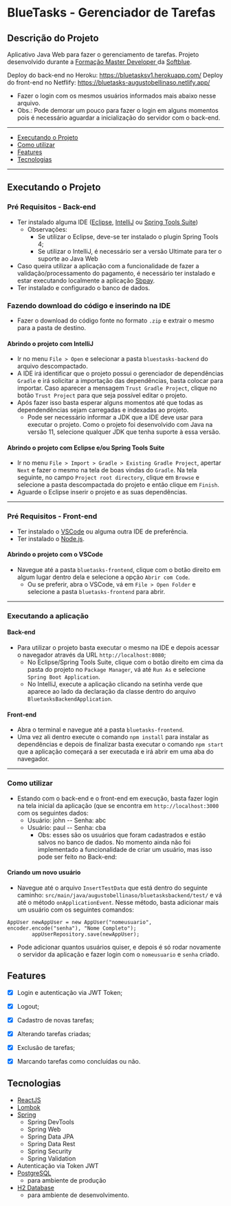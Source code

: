 # BlueTasks - Gerenciador de Tarefas

## Descrição do Projeto

Aplicativo Java Web para fazer o gerenciamento de tarefas. 
Projeto desenvolvido durante a <a href="https://www.softblue.com.br/site/page/id/FMD_3_Vendas">Formação Master Developer </a> da <a href="https://www.softblue.com.br/">Softblue</a>.

Deploy do back-end no Heroku: https://bluetasksv1.herokuapp.com/
Deploy do front-end no Netflify: https://bluetasks-augustobellinaso.netlify.app/
  - Fazer o login com os mesmos usuários informados mais abaixo nesse arquivo.
  - Obs.: Pode demorar um pouco para fazer o login em alguns momentos pois é necessário aguardar a inicialização do servidor com o back-end.

---

<!--ts-->
   * [Executando o Projeto](#executando-o-projeto)
   * [Como utilizar](#como-utilizar)
   * [Features](#features)
   * [Tecnologias](#tecnologias)
<!--te-->

---

## Executando o Projeto

### Pré Requisitos - Back-end


- Ter instalado alguma IDE ([Eclipse](https://www.eclipse.org/), [IntelliJ](https://www.jetbrains.com/pt-br/idea/) ou [Spring Tools Suite](https://spring.io/tools))
  - Observações:
    -  Se utilizar o Eclipse, deve-se ter instalado o plugin Spring Tools 4;
    -  Se utilizar o IntelliJ, é necessário ser a versão Ultimate para ter o suporte ao Java Web
- Caso queira utilizar a aplicação com a funcionalidade de fazer a validação/processamento do pagamento, é necessário ter instalado e estar executando localmente a aplicação [Sbpay](https://github.com/augustobellinaso/sbpay).
- Ter instalado e configurado o banco de dados.

### Fazendo download do código e inserindo na IDE

- Fazer o download do código fonte no formato `.zip` e extrair o mesmo para a pasta de destino.

#### Abrindo o projeto com IntelliJ

- Ir no menu `File > Open` e selecionar a pasta `bluestasks-backend` do arquivo descompactado.
- A IDE irá identificar que o projeto possui o gerenciador de dependências `Gradle` e irá solicitar a importação das dependências, basta colocar para importar. Caso aparecer a mensagem `Trust Gradle Project`, clique no botão `Trust Project` para que seja possível editar o projeto.
- Após fazer isso basta esperar alguns momentos até que todas as dependendências sejam carregadas e indexadas ao projeto.
  - Pode ser necessário informar a JDK que a IDE deve usar para executar o projeto. Como o projeto foi desenvolvido com Java na versão 11, selecione qualquer JDK que tenha suporte à essa versão.

#### Abrindo o projeto com Eclipse e/ou Spring Tools Suite
- Ir no menu `File > Import > Gradle > Existing Gradle Project`, apertar `Next` e fazer o mesmo na tela de boas vindas do `Gradle`. Na tela seguinte, no campo `Project root directory`, clique em `Browse` e selecione a pasta descompactada do projeto e então clique em `Finish`.
- Aguarde o Eclipse inserir o projeto e as suas dependências.

---

### Pré Requisitos - Front-end

- Ter instalado o [VSCode](https://code.visualstudio.com/) ou alguma outra IDE de preferência.
- Ter instalado o [Node.js](https://nodejs.org/en/).

#### Abrindo o projeto com o VSCode

- Navegue até a pasta `bluetasks-frontend`, clique com o botão direito em algum lugar dentro dela e selecione a opção `Abrir com Code`.
  - Ou se preferir, abra o VSCode, vá em `File > Open Folder` e selecione a pasta `bluetasks-frontend` para abrir.

--- 

### Executando a aplicação

#### Back-end

- Para utilizar o projeto basta executar o mesmo na IDE e depois acessar o navegador através da URL `http://localhost:8080`;
  - No Eclipse/Spring Tools Suite, clique com o botão direito em cima da pasta do projeto no `Package Manager`, vá até `Run As` e selecione `Spring Boot Application`.
  - No IntelliJ, execute a aplicação clicando na setinha verde que aparece ao lado da declaração da classe dentro do arquivo `BluetasksBackendApplication`.  
  
#### Front-end

- Abra o terminal e navegue até a pasta `bluetasks-frontend`.
- Uma vez ali dentro execute o comando `npm install` para instalar as dependências e depois de finalizar basta executar o comando `npm start` que a aplicação começará a ser executada e irá abrir em uma aba do navegador.

---

### Como utilizar

- Estando com o back-end e o front-end em execução, basta fazer login na tela inicial da aplicação (que se encontra em `http://localhost:3000` com os seguintes dados:
  - Usuário: john -- Senha: abc
  - Usuário: paul -- Senha: cba
    - Obs: esses são os usuários que foram cadastrados e estão salvos no banco de dados. No momento ainda não foi implementado a funcionalidade de criar um usuário, mas isso pode ser feito no Back-end:
   
#### Criando um novo usuário

- Navegue até o arquivo `InsertTestData` que está dentro do seguinte caminho: `src/main/java/augustobellinaso/bluetasksbackend/test/` e vá até o método `onApplicationEvent`.
Nesse método, basta adicionar mais um usuário com os seguintes comandos:

```
AppUser newAppUser = new AppUser("nomeusuario", encoder.encode("senha"), "Nome Completo");
        appUserRepository.save(newAppUser);
```

  - Pode adicionar quantos usuários quiser, e depois é só rodar novamente o servidor da aplicação e fazer login com o `nomeusuario` e `senha` criado.
  


## Features

- [x] Login e autenticação via JWT Token;
- [x] Logout;
- [x] Cadastro de novas tarefas;
- [x] Alterando tarefas criadas;
- [x] Exclusão de tarefas;
- [x] Marcando tarefas como concluídas ou não.


## Tecnologias

- [ReactJS](https://pt-br.reactjs.org/)
- [Lombok](https://projectlombok.org/)
- [Spring](https://spring.io/)
  - Spring DevTools
  - Spring Web
  - Spring Data JPA
  - Spring Data Rest
  - Spring Security
  - Spring Validation
- Autenticação via Token JWT
- [PostgreSQL](https://www.postgresql.org/)
  - para ambiente de produção
- [H2 Database](https://www.h2database.com/html/main.html)
  - para ambiente de desenvolvimento.



